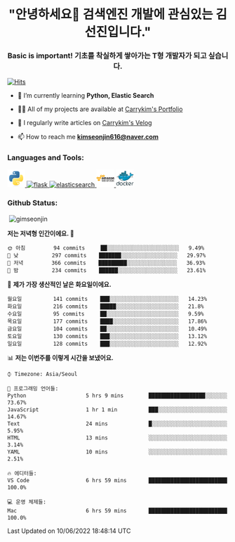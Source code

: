 <h1 align="center">"안녕하세요👋 검색엔진 개발에 관심있는 김선진입니다."</h1>
<h3 align="center">Basic is important! 기초를 착실하게 쌓아가는 T형 개발자가 되고 싶습니다.</h3>

[![Hits](https://hits.seeyoufarm.com/api/count/incr/badge.svg?url=https%3A%2F%2Fgithub.com%2Fgimseonjin&count_bg=%2318BFE5&title_bg=%23555555&icon=ko-fi.svg&icon_color=%23E7E7E7&title=hits&edge_flat=false)](https://hits.seeyoufarm.com)

- 🌱 I’m currently learning **Python, Elastic Search**

- 👨‍💻 All of my projects are available at [Carrykim's Portfolio](https://elderly-gruyere-ed2.notion.site/0-a2fe0ade7c354a749153cd7544fbd685)

- 📝 I regularly write articles on [Carrykim's Velog](https://velog.io/@carrykim)

- 📫 How to reach me **kimseonjin616@naver.com**


<h3 align="left">Languages and Tools:</h3>
<p align="left"> 
 <a href="https://www.python.org" target="_blank" rel="noreferrer"> 
  <img src="https://raw.githubusercontent.com/devicons/devicon/master/icons/python/python-original.svg" alt="python" width="8%" height="8%"/> 
 </a>
 <a href="https://flask.palletsprojects.com/" target="_blank" rel="noreferrer"> <img src="https://www.vectorlogo.zone/logos/pocoo_flask/pocoo_flask-icon.svg" alt="flask" width="8%" height="8%"/> </a> <a href="https://www.elastic.co" target="_blank" rel="noreferrer"> <img src="https://www.vectorlogo.zone/logos/elastic/elastic-icon.svg" alt="elasticsearch" width="8%" height="8%"/> </a> <a href="https://aws.amazon.com" target="_blank" rel="noreferrer"> <img src="https://raw.githubusercontent.com/devicons/devicon/master/icons/amazonwebservices/amazonwebservices-original-wordmark.svg" alt="aws" width="8%" height="8%"/> </a> <a href="https://www.docker.com/" target="_blank" rel="noreferrer"> <img src="https://raw.githubusercontent.com/devicons/devicon/master/icons/docker/docker-original-wordmark.svg" alt="docker" width="8%" height="8%"/> </a>   </p>


<h3 align="left">Github Status:</h3>
<p align="left">
 <p>&nbsp;<img align="center" src="https://github-readme-stats.vercel.app/api?username=gimseonjin&show_icons=true&locale=en" alt="gimseonjin" /></p>
</p>


<!--START_SECTION:waka-->
**저는 저녁형 인간이에요. 🦉** 

```text
🌞 아침         94 commits     ██░░░░░░░░░░░░░░░░░░░░░░░   9.49% 
🌆 낮　         297 commits    ███████░░░░░░░░░░░░░░░░░░   29.97% 
🌃 저녁         366 commits    █████████░░░░░░░░░░░░░░░░   36.93% 
🌙 밤　         234 commits    ██████░░░░░░░░░░░░░░░░░░░   23.61%

```
📅 **제가 가장 생산적인 날은 화요일이에요.** 

```text
월요일          141 commits    ███░░░░░░░░░░░░░░░░░░░░░░   14.23% 
화요일          216 commits    █████░░░░░░░░░░░░░░░░░░░░   21.8% 
수요일          95 commits     ██░░░░░░░░░░░░░░░░░░░░░░░   9.59% 
목요일          177 commits    ████░░░░░░░░░░░░░░░░░░░░░   17.86% 
금요일          104 commits    ██░░░░░░░░░░░░░░░░░░░░░░░   10.49% 
토요일          130 commits    ███░░░░░░░░░░░░░░░░░░░░░░   13.12% 
일요일          128 commits    ███░░░░░░░░░░░░░░░░░░░░░░   12.92%

```


📊 **저는 이번주를 이렇게 시간을 보냈어요.** 

```text
⌚︎ Timezone: Asia/Seoul

💬 프로그래밍 언어들: 
Python                   5 hrs 9 mins        ██████████████████░░░░░░░   73.67% 
JavaScript               1 hr 1 min          ███░░░░░░░░░░░░░░░░░░░░░░   14.67% 
Text                     24 mins             █░░░░░░░░░░░░░░░░░░░░░░░░   5.95% 
HTML                     13 mins             ░░░░░░░░░░░░░░░░░░░░░░░░░   3.14% 
YAML                     10 mins             ░░░░░░░░░░░░░░░░░░░░░░░░░   2.51%

🔥 에디터들: 
VS Code                  6 hrs 59 mins       █████████████████████████   100.0%

💻 운영 체제들: 
Mac                      6 hrs 59 mins       █████████████████████████   100.0%

```


 Last Updated on 10/06/2022 18:48:14 UTC
<!--END_SECTION:waka-->
